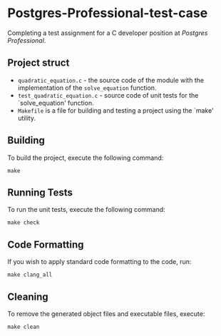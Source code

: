# Postgres-Professional-test-case
Completing a test assignment for a C developer position at *Postgres Professional*.

## Project struct

- `quadratic_equation.c` - the source code of the module with the implementation of the `solve_equation` function.
- `test_quadratic_equation.c` - source code of unit tests for the `solve_equation' function.
- `Makefile` is a file for building and testing a project using the `make' utility.

## Building

To build the project, execute the following command:

`make`

## Running Tests

To run the unit tests, execute the following command:

`make check`

## Code Formatting

If you wish to apply standard code formatting to the code, run:

`make clang_all`

## Cleaning

To remove the generated object files and executable files, execute:

`make clean`